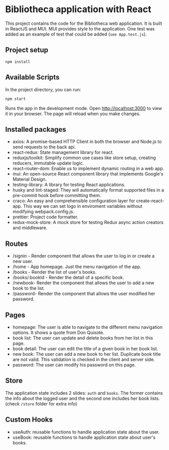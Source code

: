 # Bibliotheca application with React

This project contains the code for the Bibliotheca web application.
It is built in ReactJS and MUI. MUI provides style to the application.
One test was added as an example of test that could be added (`see App.test.js`).

## Project setup

```
npm install
```

## Available Scripts

In the project directory, you can run:

```
npm start
```

Runs the app in the development mode. Open [http://localhost:3000](http://localhost:3000) to view it in your browser. The page will reload when you make changes.

## Installed packages

- axios: A promise-based HTTP Client in both the browser and Node.js to send requests to the back api.
- react-redux: State management library for react.
- reduxjs/toolkit: Simplify common use cases like store setup, creating reducers, immutable update logic.
- react-router-dom: Enable us to implement dynamic routing in a web app.
- mui: An open-source React component library that implements Google's Material Design.
- testing-library: A library for testing React applications.
- husky and lint-staged: They will automatically format supported files in a pre-commit hook before committing them.
- craco: An easy and comprehensible configuration layer for create-react-app. This way we can set logo in enviroment variables without modifying webpack.config.js.
- prettier: Project code formatter.
- redux-mock-store: A mock store for testing Redux async action creators and middleware.

## Routes

- /signin - Render component that allows the user to log in or create a new user.
- /home - App homepage. Just the menu navigation of the app.
- /books - Render the list of user's books.
- /books/:bookId - Render the detail of a specific book.
- /newbook- Render the component that allows the user to add a new book to the list.
- /password- Render the component that allows the user modified her password.

## Pages

- homepage: The user is able to navigate to the different menu navigation options. It shows a quote from Don Quixote.
- book list: The user can update and delete books from her list in this page.
- book detail: The user can edit the title of a given book in her book list.
- new book: The user can add a new book to her list. Duplicate book title are not valid.
  This validation is checked in the client and server side.
- password: The user can modify his password on this page.

## Store

The application state includes 2 slides: `auth` and `books`.
The former contains the info about the logged user and the second one includes her book lists.
(check `/store` folder for extra info)

## Custom Hooks

- useAuth: reusable functions to handle application state about the user.
- useBook: reusable functions to handle application state about user's books.
